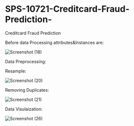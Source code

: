 

# SPS-10721-Creditcard-Fraud-Prediction-
Creditcard Fraud Prediction 

Before data Processing attributes&Instances are:

![Screenshot (18)](https://user-images.githubusercontent.com/74133175/117539086-9893c900-b026-11eb-8605-062ac668f2cb.png)


Data Preprocessing:

Resample:

![Screenshot (20)](https://user-images.githubusercontent.com/74133175/117539184-253e8700-b027-11eb-97c5-ef0cec91de48.png)

Removing Duplicates:

![Screenshot (21)](https://user-images.githubusercontent.com/74133175/117539227-5919ac80-b027-11eb-8e44-ff2fa5aeb6ed.png)

Data Visulaization:

![Screenshot (26)](https://user-images.githubusercontent.com/74133175/117539315-b31a7200-b027-11eb-8020-1ac8d6f8c56b.png)




